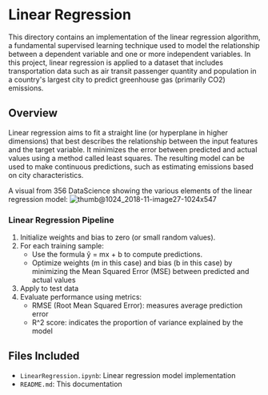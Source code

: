 # Linear Regression

This directory contains an implementation of the linear regression algorithm, a fundamental supervised learning technique used to model the relationship between a dependent variable and one or more independent variables. In this project, linear regression is applied to a dataset that includes transportation data such as air transit passenger quantity and population in a country's largest city to predict greenhouse gas (primarily CO2) emissions.

## Overview

Linear regression aims to fit a straight line (or hyperplane in higher dimensions) that best describes the relationship between the input features and the target variable. It minimizes the error between predicted and actual values using a method called least squares. The resulting model can be used to make continuous predictions, such as estimating emissions based on city characteristics.

A visual from 356 DataScience showing the various elements of the linear regression model:
![thumb@1024_2018-11-image27-1024x547](https://github.com/user-attachments/assets/b9953a98-e083-4301-b1f9-9875ca8ded85)


### Linear Regression Pipeline

1. Initialize weights and bias to zero (or small random values).
2. For each training sample:
   - Use the formula ŷ = mx + b to compute predictions.
   - Optimize weights (m in this case) and bias (b in this case) by minimizing the Mean Squared Error (MSE) between predicted and actual values
3. Apply to test data
4. Evaluate performance using metrics:
   - RMSE (Root Mean Squared Error): measures average prediction error
   - R^2 score: indicates the proportion of variance explained by the model

## Files Included

- `LinearRegression.ipynb`: Linear regression model implementation
- `README.md`: This documentation
